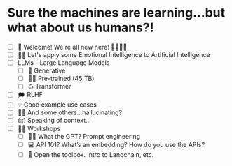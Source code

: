 # Sure the machines are learning...but what about us humans?! 

- [ ] 👋 Welcome! We're all new here! 👨‍💻👩‍💻 
- [ ] 🤗🧠 Let's apply some Emotional Intelligence to Artificial Intelligence
- [ ] LLMs - Large Language Models
  - [ ] 🧱 Generative
  - [ ] 👨‍🏫 Pre-trained (45 TB)
  - [ ] ♺ Transformer
- [ ] 🗯️ RLHF
- [ ] 💡 Good example use cases
- [ ] 🤷‍♂️ And some others...hallucinating?
- [ ] (::) Speaking of context...
- [ ] 👨‍🏫 Workshops
  - [ ] 👷‍♂️ What the GPT? Prompt engineering
  - [ ] 💻 API 101? What’s an embedding? How do you use the APIs?
  - [ ] 🧰 Open the toolbox. Intro to Langchain, etc.
